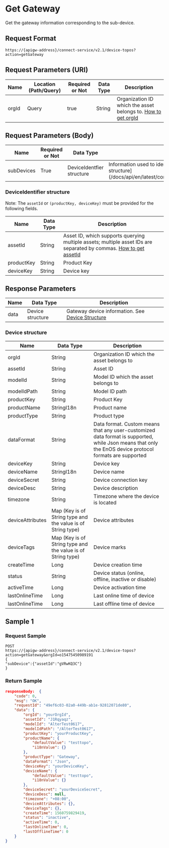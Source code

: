 # Get Gateway



Get the gateway information corresponding to the sub-device.

## Request Format

```
https://{apigw-address}/connect-service/v2.1/device-topos?action=getGateway
```

## Request Parameters (URI)

| Name | Location (Path/Query) | Required or Not | Data Type | Description |
|---------------|------------------|----------|-----------|--------------|
| orgId         | Query            | true     | String    | Organization ID which the asset belongs to. [How to get orgId](/docs/api/en/latest/api_faqs#how-to-get-organization-id-orgid-orgid)                |



## Request Parameters (Body)

| Name | Required or Not | Data Type | Description |
|--------------------|----------|-----------|--------------|
| subDevices           | True      | DeviceIdentfier structure | Information used to identify sub-devices. See [DeviceIdentfier structure] (/docs/api/en/latest/connect/get_gateway.html#deviceidentifier) |


### DeviceIdentifier structure

Note: The `assetId` or `(productKey, deviceKey)` must be provided for the following fields.

| Name | Data Type | Description |
|----------------|----------------|------------------|
| assetId  | String        | Asset ID, which supports querying multiple assets; multiple asset IDs are separated by commas. [How to get assetId](/docs/api/en/latest/api_faqs.html#how-to-get-asset-id-assetid-assetid) |
| productKey | String         | Product Key      |
| deviceKey | String         | Device key          |


## Response Parameters

| Name | Data Type | Description |
|-------------|-----------------------------------|-----------------------------|
| data | Device structure                          | Gateway device information. See [Device Structure](/docs/api/en/latest/connect/get_gateway.html#device-devicetstruc)               |


### Device structure <devicetstruc>

| Name | Data Type | Description |
|-------|-------|---------------------------|
| orgId |  String | Organization ID which the asset belongs to|
| assetId  | String         |Asset ID|
| modelId             | String                          | Model ID which the asset belongs to|
| modelIdPath      | String                            | Model ID path                                                               |
| productKey       | String                            | Product Key                                                                |
| productName      | StringI18n                        | Product name                                                                |
| productType      | String                            | Product type                                                                  |
| dataFormat       | String                            | Data format. Custom means that any user-customized data format is supported, while Json means that only the EnOS device protocol formats are supported |
| deviceKey        | String                            | Device key                                                                    |
| deviceName       | StringI18n                        | Device name                                                                   |
| deviceSecret     | String                            | Device connection key                                                             |
| deviceDesc       | String                            | Device description                                                                   |
| timezone         | String                            | Timezone where the device is located                                                               |
| deviceAttributes | Map (Key is of String type and the value is of String type) | Device attributes                                                                 |
| deviceTags       | Map (Key is of String type and the value is of String type) | Device marks                                                                 |
| createTime       | Long                              | Device creation time                                                             |
| status           | String                            | Device status (online, offline, inactive or disable)                         |
| activeTime       | Long                              | Device activation time                                                             |
| lastOnlineTime   | Long                              | Last online time of device                                                       |
| lastOnlineTime   | Long                              | Last offline time of device                                                       |


## Sample 1

### Request Sample

```
POST
https://{apigw-address}/connect-service/v2.1/device-topos?action=getGateway&orgId=o15475450989191
{
"subDevice":{"assetId":"gVRwKQ3C"}
}
```

### Return Sample

```json
responseBody:  {
	"code": 0,
	"msg": "OK",
	"requestId": "49ef6c03-02a0-449b-ab1e-92812071de80",
	"data": {
		"orgId": "yourOrgId",
		"assetId": "J1Rqyaqz",
		"modelId": "AlterTest0617",
		"modelIdPath": "/AlterTest0617",
		"productKey": "yourProductKey",
		"productName": {
			"defaultValue": "testtopo",
			"i18nValue": {}
		},
		"productType": "Gateway",
		"dataFormat": "Json",
		"deviceKey": "yourDeviceKey",
		"deviceName": {
			"defaultValue": "testtopo",
			"i18nValue": {}
		},
		"deviceSecret": "yourDeviceSecret",
		"deviceDesc": null,
		"timezone": "+08:00",
		"deviceAttributes": {},
		"deviceTags": {},
		"createTime": 1560759829419,
		"status": "inactive",
		"activeTime": 0,
		"lastOnlineTime": 0,
		"lastOfflineTime": 0
	}
}
```

